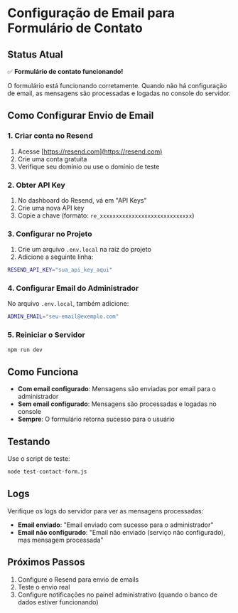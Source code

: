 # Configuração de Email para Formulário de Contato

## Status Atual

✅ **Formulário de contato funcionando!** 

O formulário está funcionando corretamente. Quando não há configuração de email, as mensagens são processadas e logadas no console do servidor.

## Como Configurar Envio de Email

### 1. Criar conta no Resend

1. Acesse [https://resend.com](https://resend.com)
2. Crie uma conta gratuita
3. Verifique seu domínio ou use o domínio de teste

### 2. Obter API Key

1. No dashboard do Resend, vá em "API Keys"
2. Crie uma nova API key
3. Copie a chave (formato: `re_xxxxxxxxxxxxxxxxxxxxxxxxxxxxx`)

### 3. Configurar no Projeto

1. Crie um arquivo `.env.local` na raiz do projeto
2. Adicione a seguinte linha:

```bash
RESEND_API_KEY="sua_api_key_aqui"
```

### 4. Configurar Email do Administrador

No arquivo `.env.local`, também adicione:

```bash
ADMIN_EMAIL="seu-email@exemplo.com"
```

### 5. Reiniciar o Servidor

```bash
npm run dev
```

## Como Funciona

- **Com email configurado**: Mensagens são enviadas por email para o administrador
- **Sem email configurado**: Mensagens são processadas e logadas no console
- **Sempre**: O formulário retorna sucesso para o usuário

## Testando

Use o script de teste:

```bash
node test-contact-form.js
```

## Logs

Verifique os logs do servidor para ver as mensagens processadas:

- **Email enviado**: "Email enviado com sucesso para o administrador"
- **Email não configurado**: "Email não enviado (serviço não configurado), mas mensagem processada"

## Próximos Passos

1. Configure o Resend para envio de emails
2. Teste o envio real
3. Configure notificações no painel administrativo (quando o banco de dados estiver funcionando)
